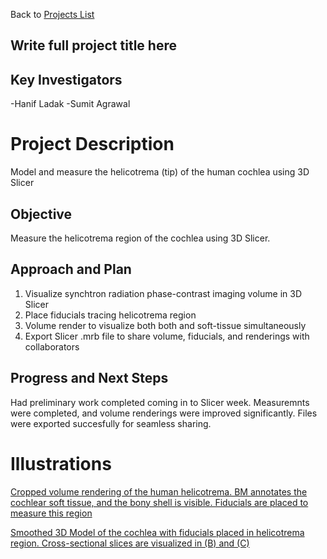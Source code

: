 
Back to [Projects List](../../README.md#ProjectsList)

## Write full project title here

## Key Investigators
-Hanif Ladak
-Sumit Agrawal

# Project Description
Model and measure the helicotrema (tip) of the human cochlea using 3D Slicer

## Objective
Measure the helicotrema region of the cochlea using 3D Slicer.

## Approach and Plan

1. Visualize synchtron radiation phase-contrast imaging volume in 3D Slicer
2. Place fiducials tracing helicotrema region
3. Volume render to visualize both both and soft-tissue simultaneously
4. Export Slicer .mrb file to share volume, fiducials, and renderings with collaborators

## Progress and Next Steps

Had preliminary work completed coming in to Slicer week. Measuremnts were completed, and volume renderings were improved significantly. Files were exported succesfully for seamless sharing.

# Illustrations

[Cropped volume rendering of the human helicotrema. BM annotates the cochlear soft tissue, and the bony shell is visible. Fiducials are placed to measure this region](figure2_1637L.png)

[Smoothed 3D Model of the cochlea with fiducials placed in helicotrema region. Cross-sectional slices are visualized in (B) and (C)](Figure3Combined.png)

